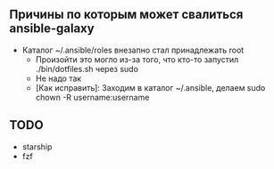 ## Причины по которым может свалиться ansible-galaxy

 * Каталог ~/.ansible/roles внезапно стал принадлежать root 
   * Произойти это могло из-за того, что кто-то запустил ./bin/dotfiles.sh через sudo
   * Не надо так
   * [Как исправить]: Заходим в каталог ~/.ansible, делаем sudo chown -R username:username

## TODO

 * starship
 * fzf
